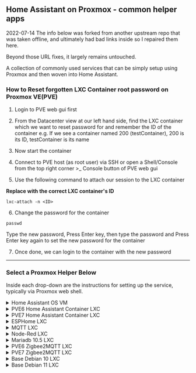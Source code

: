## Home Assistant on Proxmox - common helper apps

2022-07-14 The info below was forked from another upstream repo that was taken offline, and ultimately had bad links inside so I repaired them here.

Beyond those URL fixes, it largely remains untouched.

A collection of commonly used services that can be simply setup using Proxmox and then woven into Home Assistant.

### How to Reset forgotten LXC Container root password on Proxmox VE(PVE)

1. Login to PVE web gui first

2. From the Datacenter view at our left hand side, find the LXC container which we want to reset password for and remember the ID of the container e.g. If we see a container named 200 (testContainer), 200 is its ID, testContainer is its name

3. Now start the container

4. Connect to PVE host (as root user) via SSH or open a Shell/Console from the top right corner >_ Console button of PVE web gui

5. Use the following command to attach our session to the LXC container

**Replace <ID> with the correct LXC container's ID**

`lxc-attach -n <ID>`


6. Change the password for the container

`passwd`
 
Type the new password, Press Enter key, then type the password and Press Enter key again to set the new password for the container

7. Once done, we can login to the container with the new password



---

### Select a Proxmox Helper Below

Inside each drop-down are the instructions for setting up the service, typically via Proxmox web shell.

<details>
<summary>Home Assistant OS VM</summary>
 
<h1 align="center" id="heading"> Proxmox VM with Home Assistant OS </h1>

To create a new Proxmox VM with the latest version of Home Assistant OS, run the following from Proxmox web shell

```
bash -c "$(wget -qLO - https://raw.githubusercontent.com/simeonpashley/Proxmox/main/haos_vm.sh)"
```

### <h3 align="center" id="heading">:zap: Default Settings: 4GB RAM - 32GB Storage - 2vCPU :zap:</h3>

After the script completes, If you're dissatisfied with the default settings, click on the VM, then on the **_Hardware_** tab and change the **_Memory_** and **_Processors_** settings to what you desire. Once all changes have been made, **_Start_** the VM.

</details>

</details>

<details>
<summary>PVE6 Home Assistant Container LXC</summary>

<h1 align="center" id="heading"> Proxmox 6 Home Assistant LXC Container </h1>

To create a new Proxmox 6 Home Assistant Container, run the following from Proxmox web shell.

```
bash -c "$(wget -qLO - https://raw.githubusercontent.com/simeonpashley/Proxmox/main/pve6_ha_container.sh)"
```

<h3 align="center" id="heading">:zap: Default Settings:  4GB RAM - 16GB Storage - 2vCPU :zap:</h3>
 
After the script completes, If you're dissatisfied with the default settings, click on the LXC, then on the **_Resources_** tab and change the **_Memory_** and **_Cores_** settings to what you desire. Changes are immediate.

For Home Assistant interface http:// (LXC IP) :8123

For Portainer interface http:// (LXC IP) :9000

Path to HA configuration.yaml

```
/var/lib/docker/volumes/hass_config/_data
```

</details>

</details>

<details>
<summary>PVE7 Home Assistant Container LXC</summary>

<h1 align="center" id="heading"> Proxmox 7 Home Assistant LXC Container </h1>

To create a new Proxmox 7 Home Assistant Container, run the following from Proxmox web shell.

```
bash -c "$(wget -qLO - https://raw.githubusercontent.com/simeonpashley/Proxmox/main/pve7_ha_container.sh)"
```

<h3 align="center" id="heading">:zap: Default Settings:  4GB RAM - 16GB Storage - 2vCPU :zap:</h3>
 
After the script completes, If you're dissatisfied with the default settings, click on the LXC, then on the **_Resources_** tab and change the **_Memory_** and **_Cores_** settings to what you desire. Changes are immediate.

For Home Assistant interface http:// (LXC IP) :8123

For Portainer interface http:// (LXC IP) :9000

Path to HA configuration.yaml

```
/var/lib/docker/volumes/hass_config/_data
```

</details>

</details>

<details>
<summary>ESPHome LXC</summary>

<h1 align="center" id="heading"> Proxmox ESPHome LXC Container </h1>

To create a new Proxmox ESPHome LXC Container, run the following from Proxmox web shell.

```
bash -c "$(wget -qLO - https://raw.githubusercontent.com/simeonpashley/Proxmox/main/esphome_container.sh)"
```

<h3 align="center" id="heading">:zap: Default Settings:  1GB RAM - 4GB Storage - 2vCPU :zap:</h3>
 
</details>

</details>

<details>
<summary>MQTT LXC</summary>

<h1 align="center" id="heading"> Proxmox MQTT LXC Container </h1>

To create a new Proxmox MQTT LXC Container, run the following in the Proxmox web shell.

```
bash -c "$(wget -qLO - https://raw.githubusercontent.com/simeonpashley/Proxmox/main/mqtt_container.sh)"
```

<h3 align="center" id="heading">:zap: Default Settings:  512MiB RAM - 2GB Storage - 1vCPU :zap:</h3>
 
Mosquitto comes with a password file generating utility called mosquitto_passwd.
```
sudo mosquitto_passwd -c /etc/mosquitto/passwd <usr>
```
Password: < password >

Create a configuration file for Mosquitto pointing to the password file we have just created.

```
sudo nano /etc/mosquitto/conf.d/default.conf
```

This will open an empty file. Paste the following into it.

```
allow_anonymous false
persistence true
password_file /etc/mosquitto/passwd
listener 1883
```

Save and exit the text editor with "Ctrl+O", "Enter" and "Ctrl+X".

Now restart Mosquitto server.

```
sudo systemctl restart mosquitto
```

</details>

</details>

<details>
<summary>Node-Red LXC</summary>

<h1 align="center" id="heading"> Proxmox Node-Red LXC Container </h1>

To create a new Proxmox Node-RED LXC Container, run the following in the Proxmox web shell.

```
bash -c "$(wget -qLO - https://raw.githubusercontent.com/simeonpashley/Proxmox/main/node-red_container.sh)"
```

<h3 align="center" id="heading">:zap: Default Settings:  1GB RAM - 4GB Storage - 1vCPU :zap:</h3>
 
</details>

 </details>

<details>
<summary>Mariadb 10.5 LXC</summary>

<h1 align="center" id="heading"> Proxmox Mariadb 10.5 LXC Container </h1>

To create a new Proxmox Mariadb LXC Container, run the following in the Proxmox web shell.

```
bash -c "$(wget -qLO - https://raw.githubusercontent.com/simeonpashley/Proxmox/main/mariadb_container.sh)"
```

<h3 align="center" id="heading">:zap: Default Settings:  1GB RAM - 4GB Storage - 1vCPU :zap:</h3>
 
To enable MariaDB to listen to remote connections, you need to edit your defaults file. To do this, open the console in your MariaDB lxc:
```
nano /etc/mysql/my.cnf
```
Un-comment `port =3306`
Save and exit the editor with "Ctrl+O", "Enter" and "Ctrl+X".

```
nano /etc/mysql/mariadb.conf.d/50-server.cnf
```

Comment `bind-address = 127.0.0.1`
Save and exit the editor with "Ctrl+O", "Enter" and "Ctrl+X".

For new MariaDB installations, the next step is to run the included security script. This script changes some of the less secure default options. We will use it to block remote root logins and to remove unused database users.

Run the security script:

```
sudo mysql_secure_installation
```

Enter current password for root (enter for none): enter

Switch to unix_socket authentication [Y/n] y

Change the root password? [Y/n] n

Remove anonymous users? [Y/n] y

Disallow root login remotely? [Y/n] y

Remove test database and access to it? [Y/n] y

Reload privilege tables now? [Y/n] y

We will create a new account called admin with the same capabilities as the root account, but configured for password authentication.

```
sudo mysql
```

Prompt will change to `MariaDB [(none)]>`

Create a new local admin (Change the username and password to match your preferences)

```
CREATE USER 'admin'@'localhost' IDENTIFIED BY 'password';
```

Give local admin root privileges (Change the username and password to match above)

```
GRANT ALL ON *.* TO 'admin'@'localhost' IDENTIFIED BY 'password' WITH GRANT OPTION;
```

Now, we'll give the user admin root privileges and password-based access that can connect from anywhere on my local area network (LAN), which has addresses in the subnet 192.168.100.0/24. This is an improvement because opening a MariaDB server up to the Internet and granting access to all hosts is bad practice.. Change the username, password and subnet to match your preferences:

```
GRANT ALL ON *.* TO 'admin'@'192.168.100.%' IDENTIFIED BY 'password' WITH GRANT OPTION;
```

Flush the privileges to ensure that they are saved and available in the current session:

```
FLUSH PRIVILEGES;
```

Following this, exit the MariaDB shell:

```
exit
```

Log in as the new database user you just created:

```
mysql -u admin -p
```

Create a new database:

```
CREATE DATABASE homeassistant;
```

Following this, exit the MariaDB shell:

```
exit
```

:warning: Reboot the lxc

Checking status.

```
sudo systemctl status mariadb
```

Change the recorder: `db_url:` in your HA configuration.yaml

Example: `mysql://admin:password@192.168.100.26:3306/homeassistant?charset=utf8mb4`

</details>

</details>

<details>
<summary>PVE6 Zigbee2MQTT LXC</summary>

<h1 align="center" id="heading"> Proxmox PVE6 Zigbee2MQTT LXC Container </h1>

To create a new Proxmox 6 [Zigbee2MQTT](https://www.zigbee2mqtt.io/) LXC Container, run the following from Proxmox web shell.

```
bash -c "$(wget -qLO - https://raw.githubusercontent.com/simeonpashley/Proxmox/main/pve6_zigbee2mqtt_container.sh)"
```

<h3 align="center" id="heading">:zap: Default Settings:  1GB RAM - 4GB Storage - 2vCPU :zap:</h3>
 
Determine the location of your adapter (Run in the zigbee2mqtt console)
```
ls -l /dev/serial/by-id
```
Example Output: ```lrwxrwxrwx 1 root root 13 Jun 19 17:30 usb-1a86_USB_Serial-if00-port0 -> ../../ttyUSB0```

:warning: **Before you can start Zigbee2MQTT you need to edit the [configuration.yaml](https://www.zigbee2mqtt.io/information/configuration.html)**

```
nano /opt/zigbee2mqtt/data/configuration.yaml
```

Example:

```
frontend:
  port: 9442
homeassistant: true
permit_join: false
mqtt:
  base_topic: zigbee2mqtt
  server: 'mqtt://192.168.86.224:1883'
  user: usr
  password: pwd
  keepalive: 60
  reject_unauthorized: true
  version: 4
serial:
  port: /dev/serial/by-id/usb-1a86_USB_Serial-if00-port0
advanced:
  pan_id: GENERATE
  network_key: GENERATE
  channel: 20
```

Zigbee2mqtt can be started after completing the configuration by running

```
sudo systemctl start zigbee2mqtt
```

To start Zigbee2MQTT automatically on boot

```
sudo systemctl enable zigbee2mqtt.service
```

</details>

</details>

<details>
<summary>PVE7 Zigbee2MQTT LXC</summary>

<h1 align="center" id="heading"> Proxmox PVE7 Zigbee2MQTT LXC Container </h1>

To create a new Proxmox 7 [Zigbee2MQTT](https://www.zigbee2mqtt.io/) LXC Container, run the following from Proxmox web shell.

```
bash -c "$(wget -qLO - https://raw.githubusercontent.com/simeonpashley/Proxmox/main/pve7_zigbee2mqtt_container.sh)"
```

<h3 align="center" id="heading">:zap: Default Settings:  1GB RAM - 4GB Storage - 2vCPU :zap:</h3>
 
Determine the location of your adapter (Run in the zigbee2mqtt console)
```
ls -l /dev/serial/by-id
```
Example Output: ```lrwxrwxrwx 1 root root 13 Jun 19 17:30 usb-1a86_USB_Serial-if00-port0 -> ../../ttyUSB0```

:warning: **Before you can start Zigbee2MQTT you need to edit the [configuration.yaml](https://www.zigbee2mqtt.io/information/configuration.html)**

```
nano /opt/zigbee2mqtt/data/configuration.yaml
```

Example:

```
frontend:
  port: 9442
homeassistant: true
permit_join: false
mqtt:
  base_topic: zigbee2mqtt
  server: 'mqtt://192.168.86.224:1883'
  user: usr
  password: pwd
  keepalive: 60
  reject_unauthorized: true
  version: 4
serial:
  port: /dev/serial/by-id/usb-1a86_USB_Serial-if00-port0
advanced:
  pan_id: GENERATE
  network_key: GENERATE
  channel: 20
```

Zigbee2mqtt can be started after completing the configuration by running

```
sudo systemctl start zigbee2mqtt
```

To start Zigbee2MQTT automatically on boot

```
sudo systemctl enable zigbee2mqtt.service
```

</details>

</details>

<details>
<summary>Base Debian 10 LXC</summary>

<h1 align="center" id="heading"> Proxmox Debian 10 LXC Container </h1>

To create a new Proxmox Debian 10 (curl. sudo, auto login) LXC Container, run the following in the Proxmox web shell.

```
bash -c "$(wget -qLO - https://raw.githubusercontent.com/simeonpashley/Proxmox/main/debian10_container.sh)"
```

<h3 align="center" id="heading">:zap: Default Settings:  512MiB RAM - 2GB Storage - 1vCPU :zap:</h3>

After the script completes, If you're dissatisfied with the default settings, click on the LXC, then on the **_Resources_** tab and change the **_Memory_** and **_Cores_** settings to what you desire. Changes are immediate.

</details>

</details>

<details>
<summary>Base Debian 11 LXC</summary>

<h1 align="center" id="heading"> Proxmox Debian 11 LXC Container </h1>

To create a new Proxmox Debian 11 (curl. sudo, auto login) LXC Container, run the following in the Proxmox web shell.

```
bash -c "$(wget -qLO - https://raw.githubusercontent.com/simeonpashley/Proxmox/main/debian11_container.sh)"
```

<h3 align="center" id="heading">:zap: Default Settings:  512MiB RAM - 2GB Storage - 1vCPU :zap:</h3>

After the script completes, If you're dissatisfied with the default settings, click on the LXC, then on the **_Resources_** tab and change the **_Memory_** and **_Cores_** settings to what you desire. Changes are immediate.

</details>
